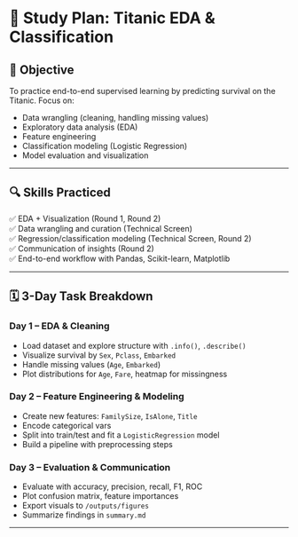 # 📘 Study Plan: Titanic EDA & Classification

## 🎯 Objective
To practice end-to-end supervised learning by predicting survival on the Titanic. Focus on:
- Data wrangling (cleaning, handling missing values)
- Exploratory data analysis (EDA)
- Feature engineering
- Classification modeling (Logistic Regression)
- Model evaluation and visualization

---

## 🔍 Skills Practiced
✅ EDA + Visualization (Round 1, Round 2)  
✅ Data wrangling and curation (Technical Screen)  
✅ Regression/classification modeling (Technical Screen, Round 2)  
✅ Communication of insights (Round 2)  
✅ End-to-end workflow with Pandas, Scikit-learn, Matplotlib  

---

## 🗓️ 3-Day Task Breakdown

### Day 1 – EDA & Cleaning
- Load dataset and explore structure with `.info()`, `.describe()`
- Visualize survival by `Sex`, `Pclass`, `Embarked`
- Handle missing values (`Age`, `Embarked`)
- Plot distributions for `Age`, `Fare`, heatmap for missingness

### Day 2 – Feature Engineering & Modeling
- Create new features: `FamilySize`, `IsAlone`, `Title`
- Encode categorical vars
- Split into train/test and fit a `LogisticRegression` model
- Build a pipeline with preprocessing steps

### Day 3 – Evaluation & Communication
- Evaluate with accuracy, precision, recall, F1, ROC
- Plot confusion matrix, feature importances
- Export visuals to `/outputs/figures`
- Summarize findings in `summary.md`

---
